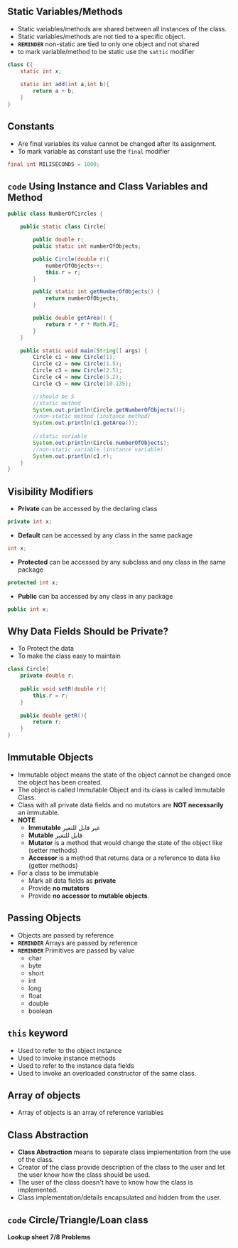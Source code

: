## Static Variables/Methods
- Static variables/methods are shared between all instances of the class.
- Static variables/methods are not tied to a specific object.
- **`REMINDER`** non-static are tied to only one object and not shared
- to mark variable/method to be static use the `sattic` modifier
```java
class C{
    static int x;
    
    static int add(int a,int b){
        return a + b;
    }   
}
```


## Constants
- Are final variables its value cannot be changed after its assignment.
- To mark variable as constant use the `final` modifier
```java
final int MILISECONDS = 1000;
```

## `code` Using Instance and Class Variables and Method

```java
public class NumberOfCircles {

    public static class Circle{

        public double r;
        public static int numberOfObjects;

        public Circle(double r){
            numberOfObjects++;
            this.r = r;
        }

        public static int getNumberOfObjects() {
            return numberOfObjects;
        }

        public double getArea() {
            return r * r * Math.PI;
        }
    }

    public static void main(String[] args) {
        Circle c1 = new Circle(1);
        Circle c2 = new Circle(1.5);
        Circle c3 = new Circle(2.5);
        Circle c4 = new Circle(5.2);
        Circle c5 = new Circle(10.135);

        //should be 5
        //static method
        System.out.println(Circle.getNumberOfObjects());
        //non-static method (instance method)
        System.out.println(c1.getArea());
        
        //static variable
        System.out.println(Circle.numberOfObjects);
        //non-static variable (instance variable)
        System.out.println(c1.r);
    }
}
```

## Visibility Modifiers
- **Private** can be accessed by the declaring class
```java
private int x;
```
- **Default** can be accessed by any class in the same package
```java
int x;
```
- **Protected** can be accessed by any subclass and any class in the same package
```java
protected int x;
```
- **Public** can ba accessed by any class in any package
```java
public int x;
```

## Why Data Fields Should be Private?
- To Protect the data
- To make the class easy to maintain
```java
class Circle{
    private double r;
    
    public void setR(double r){
        this.r = r;
    }
    
    public double getR(){
        return r;
    }
}
```

## Immutable Objects
- Immutable object means the state of the object cannot be changed once the object has been created.
- The object is called Immutable Object and its class is called Immutable Class.
- Class with all private data fields and no mutators are **NOT necessarily** an immutable.
- **NOTE**
    - **Immutable** غير قابل للتغير
    - **Mutable** قابل للتغير
    - **Mutator** is a method that would change the state of the object like (setter methods)
    - **Accessor** is a method that returns data or a reference to data like (getter methods)
- For a class to be immutable
    - Mark all data fields as **private**
    - Provide **no mutators**
    - Provide **no accessor to mutable objects**.

## Passing Objects
- Objects are passed by reference
- **`REMINDER`** Arrays are passed by reference
- **`REMINDER`** Primitives are passed by value
    - char
    - byte
    - short
    - int
    - long
    - float
    - double
    - boolean

## `this` keyword
- Used to refer to the object instance
- Used to invoke instance methods
- Used to refer to the instance data fields
- Used to invoke an overloaded constructor of the same class.

## Array of objects
- Array of objects is an array of reference variables

## Class Abstraction
- **Class Abstraction** means to separate class implementation from the use of the class.
- Creator of the class provide description of the class to the user and let the user know how the class should be used.
- The user of the class doesn't have to know how the class is implemented.
- Class implementation/details encapsulated and hidden from the user.


## `code` Circle/Triangle/Loan class
**Lookup sheet 7/8 Problems**

